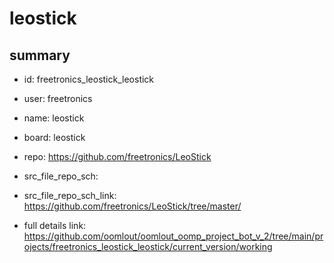 # leostick
 
## summary 
* id: freetronics_leostick_leostick
* user: freetronics
* name: leostick
* board: leostick
* repo: https://github.com/freetronics/LeoStick



* src_file_repo_sch: 
* src_file_repo_sch_link: https://github.com/freetronics/LeoStick/tree/master/
* full details link: https://github.com/oomlout/oomlout_oomp_project_bot_v_2/tree/main/projects/freetronics_leostick_leostick/current_version/working  







